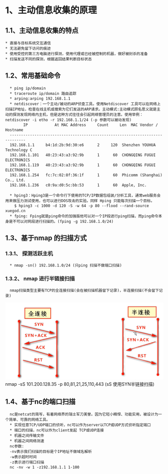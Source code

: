 # 1、主动信息收集的原理
## 1.1、主动信息收集的特点
    * 直接与目标系统交互通信
    * 无法避免留下访问的痕迹
    * 使用受控的第三方电脑进行探测，使用代理或已经被控制的机器，做好被封杀的准备
    * 扫描发送不同的探测，根据返回结果判断目标状态

## 1.2、常用基础命令
      * ping ip/domain
      * traceroute ip/domain 路由追踪
      * arping:arping 192.168.1.1
      * netdiscover：一个主动/被动的ARP侦查工具。使用Netdiscover 工具可以在网络上扫描IP地址，检查在线主机或搜索为它们发送的ARP请求。主动模式:主动模式顾名思义就是主动的探测发现网络内主机，但是这种方式往往会引起网络管理员的注意。使用举例：netdiscover -i etho -r 192.168.1.1/24 (-p 参数可以被动发现)
            IP            At MAC Address     Count     Len  MAC Vendor / Hostname      
      -----------------------------------------------------------------------------
      192.168.1.1     b4:1d:2b:9d:30:e6      2     120  Shenzhen YOUHUA Technology C
      192.168.1.101   40:23:43:a3:92:9b      1      60  CHONGQING FUGUI ELECTRONICS 
      192.168.1.119   40:23:43:a3:92:9b      1      60  CHONGQING FUGUI ELECTRONICS 
      192.168.1.254   fc:7c:02:8f:36:1f      1      60  Phicomm (Shanghai) Co., Ltd.
      192.168.1.236   c0:9a:d0:5c:bb:53      1      60  Apple, Inc.
    
      * hping3：Hping3是一个命令行下使用的TCP/IP数据包组装/分析工具，通常web服务会用来做压力测试使用，也可以进行DOS攻击的实验。同样 Hping 只能每次扫描一个目标。
        $ hping3 -c 1000 -d 120 -S -w 64 -p 80 --flood --rand-source xuegod.cn 
      * fping: Fping就是ping命令的加强版他可以对一个IP段进行ping扫描，而ping命令本身是不可以对网段进行扫描的。(fping -g 192.168.1.0/24)

## 1.3、基于nmap 的扫描方式

### 1.3.1、 探测活跃主机 
      * nmap -sn() 192.168.1.0/24 (只ping 扫描不做端口扫描)
### 1.3.2、 nmap 进行半链接扫描
      nmap扫描类型主要有TCP的全连接扫描(会在被扫描机器留下记录)，半连接扫描(不会留下记录)
![image](https://github.com/luguifang/notes/blob/main/Security/NetworkSecurity/image/3.png)
      nmap -sS 101.200.128.35 -p 80,81,21,25,110,443 (sS 使用SYN半链接扫描)
## 1.4、基于nc的端口扫描 
      nc是netcat的简写，有着网络界的瑞士军刀美誉。因为它短小精悍、功能实用，被设计为一个简单、可靠的网络工具。
      * 实现任意TCP/UDP端口的侦听，nc可以作为server以TCP或UDP方式侦听指定端口
      * 端口的扫描，nc可以作为client发起 TCP或UDP连接
      * 机器之间传输文件
      * 机器之间网络测速
      nc参数:
      -nv表示我们扫描的目标是个IP地址不做域名解析
      -w表示超时时间
      -z表示进行端口扫描
      nc -nv -w 1 -z192.168.1.1 1-100
      
      

       
